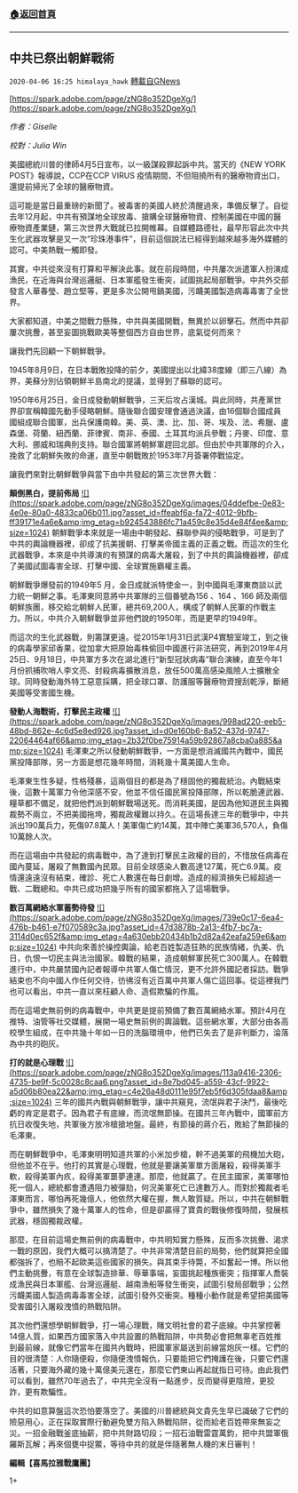 ###  [:house:返回首頁](https://github.com/ourhimalayas/txt)
---

## 中共已祭出朝鮮戰術
`2020-04-06 16:25 himalaya_hawk` [轉載自GNews](https://gnews.org/zh-hant/164213/)

[https://spark.adobe.com/page/zNG8o352DgeXg/](https://spark.adobe.com/page/zNG8o352DgeXg/)

*作者：Giselle*

*校對：Julia Win*

美國總統川普的律師4月5日宣布，以一級謀殺罪起訴中共。當天的《NEW YORK POST》報導說，CCP在CCP VIRUS 疫情期間，不但阻撓所有的醫療物資出口，還提前掃光了全球的醫療物資。

這可能是當日最重磅的新聞了。被毒害的美國人終於清醒過來，準備反擊了。自從去年12月起，中共有預謀地全球放毒、搶購全球醫療物資、控制美國在中國的醫療物資產業鏈，第三次世界大戰就已拉開帷幕。自媒體路德社，最早形容此次中共生化武器攻擊是又一次“珍珠港事件”，目前這個說法已經得到越來越多海外媒體的認可。中美熱戰一觸即發。

其實，中共從來沒有打算和平解決此事。就在前段時間，中共屢次派遣軍人扮演成漁民，在近海與台灣巡邏艇、日本軍艦發生衝突，試圖挑起局部戰爭。中共外交部發言人華春瑩、趙立堅等，更是多次公開甩鍋美國，污衊美國製造病毒毒害了全世界。

大家都知道，中美之間戰力懸殊，中共與美國開戰，無異於以卵擊石。然而中共卻屢次挑釁，甚至妄圖挑戰歐美等整個西方自由世界，底氣從何而來？

讓我們先回顧一下朝鮮戰爭。

1945年8月9日，在日本戰敗投降的前夕，美國提出以北緯38度線（即三八線）為界，美蘇分別佔領朝鮮半島南北的提議，並得到了蘇聯的認可。

1950年6月25日，金日成發動朝鮮戰爭，三天后攻占漢城。與此同時，共產黨世界卻宣稱韓國先動手侵略朝鮮。隨後聯合國安理會通過決議，由16個聯合國成員國組成聯合國軍，出兵保護南韓。美、英、澳、比、加、哥、埃及、法、希臘、盧森堡、荷蘭、紐西蘭、菲律賓、南非、泰國、土耳其均派兵參戰；丹麥、印度、意大利、挪威和瑞典則支持。聯合國軍將朝鮮軍趕回北部。但由於中共軍隊的介入，挽救了北朝鮮失敗的命運，直至中朝戰敗於1953年7月簽署停戰協定。

讓我們來對比朝鮮戰爭與當下由中共發起的第三次世界大戰：

**顛倒黑白，提前佈局**
[!\[\](https://spark.adobe.com/page/zNG8o352DgeXg/images/04ddefbe-0e83-4e0e-80a0-4833ca06b011.jpg?asset_id=ffeabf6a-fa72-4012-9bfb-ff39171e4a6e&amp;img_etag=b924543886fc71a459c8e35d4e84f4ee&amp;size=1024)](https://spark.adobe.com/page/zNG8o352DgeXg/images/04ddefbe-0e83-4e0e-80a0-4833ca06b011.jpg?asset_id=ffeabf6a-fa72-4012-9bfb-ff39171e4a6e&amp;img_etag=b924543886fc71a459c8e35d4e84f4ee&amp;size=1024)
朝鮮戰爭本來就是一場由中朝發起、蘇聯參與的侵略戰爭，可是到了中共的輿論機器裡，卻成了抗美援朝、打擊美帝國主義的正義之戰。而這次的生化武器戰爭，本來是中共導演的有預謀的病毒大屠殺，到了中共的輿論機器裡，卻成了美國試圖毒害全球、打擊中國、全球實施霸權主義。

朝鮮戰爭爆發前的1949年5 月，金日成就派特使金一，到中國與毛澤東商談以武力統一朝鮮之事。毛澤東同意將中共軍隊的三個番號為156 、164 、166 師及兩個朝鮮族團，移交給北朝鮮人民軍，總共69,200人，構成了朝鮮人民軍的作戰主力。所以，中共介入朝鮮戰爭並非他們說的1950年，而是更早的1949年。

而這次的生化武器戰，則籌謀更遠。從2015年1月31日武漢P4實驗室竣工，到之後的病毒學家邱香果，從加拿大把原始毒株偷回中國進行非法研究，再到2019年4月25日、9月18日，中共軍方多次在湖北進行“新型冠狀病毒”聯合演練，直至今年1月份抓捕吹哨人李文亮、封殺病毒擴散消息，放任500萬高感染風險人士擴散全球。同時發動海外特工惡意採購，把全球口罩、防護服等醫療物資搜刮乾淨，斷絕美國等受害國生機。

**發動人海戰術，打擊民主政權**
[!\[\](https://spark.adobe.com/page/zNG8o352DgeXg/images/998ad220-eeb5-48bd-862e-4c6d5e8ed926.jpg?asset_id=d0e160b6-8a52-437d-9747-22064464af66&amp;img_etag=2b32f0be75914a59b92867a8cba0a885&amp;size=1024)](https://spark.adobe.com/page/zNG8o352DgeXg/images/998ad220-eeb5-48bd-862e-4c6d5e8ed926.jpg?asset_id=d0e160b6-8a52-437d-9747-22064464af66&amp;img_etag=2b32f0be75914a59b92867a8cba0a885&amp;size=1024)
毛澤東之所以發動朝鮮戰爭，一方面是想消滅國共內戰中，國民黨投降部隊，另一方面是想花幾年時間，消耗幾十萬美國人生命。

毛澤東生性多疑，性格殘暴，這兩個目的都是為了穩固他的獨裁統治。內戰結束後，這數十萬軍力令他深感不安，他並不信任國民黨投降部隊，所以乾脆連武器、糧草都不備足，就把他們派到朝鮮戰場送死。而消耗美國，是因為他知道民主與獨裁勢不兩立，不把美國拖垮，獨裁政權難以持久。在這場長達三年的戰爭中，中共派出190萬兵力，死傷97.8萬人！美軍傷亡約14萬，其中陣亡美軍36,570人，負傷10萬餘人次。

而在這場由中共發起的病毒戰中，為了達到打擊民主政權的目的，不惜放任病毒在國內蔓延，屠殺了無數國內民眾。目前全球感染人數高達127萬，死亡6.9萬。疫情還遠遠沒有結束，確診、死亡人數還在每日劇增。造成的經濟損失已經超過一戰、二戰總和。中共已成功把幾乎所有的國家都拖入了這場戰爭。

**數百萬網絡水軍蓄勢待發**
[!\[\](https://spark.adobe.com/page/zNG8o352DgeXg/images/739e0c17-6ea4-476b-b461-e7f070589c3a.jpg?asset_id=47d3878b-2a13-4fb7-bc7a-3114d0ec652f&amp;img_etag=4a630ebb20434b1b2d82a42eafa259e6&amp;size=1024)](https://spark.adobe.com/page/zNG8o352DgeXg/images/739e0c17-6ea4-476b-b461-e7f070589c3a.jpg?asset_id=47d3878b-2a13-4fb7-bc7a-3114d0ec652f&amp;img_etag=4a630ebb20434b1b2d82a42eafa259e6&amp;size=1024)
中共向來善於操控輿論，給老百姓製造狂熱的民族情緒，仇美、仇日，仇恨一切民主與法治國家。韓戰的結果，造成朝鮮軍民死亡300萬人。在韓戰進行中，中共嚴禁國內記者報導中共軍人傷亡情況，更不允許外國記者採訪。戰爭結束也不向中國人作任何交待，彷彿沒有近百萬中共軍人傷亡這回事。從這裡我門也可以看出，中共一直以來枉顧人命、造假欺騙的作風。

而在這場史無前例的病毒戰中，中共更是提前預備了數百萬網絡水軍。預計4月在推特、油管等社交媒體，展開一場史無前例的輿論戰。這些網水軍，大部分由各高校學生組成，在中共幾十年如一日的洗腦環境中，他們已失去了是非判斷力，淪落為中共的砲灰。

**打的就是心理戰**
[!\[\](https://spark.adobe.com/page/zNG8o352DgeXg/images/113a9416-2306-4735-be9f-5c0028c8caa6.png?asset_id=8e7bd045-a559-43cf-9922-a5d06b80ea22&amp;img_etag=c4e26a48d0111e95f7eb5f6d305fdaa8&amp;size=1024)](https://spark.adobe.com/page/zNG8o352DgeXg/images/113a9416-2306-4735-be9f-5c0028c8caa6.png?asset_id=8e7bd045-a559-43cf-9922-a5d06b80ea22&amp;img_etag=c4e26a48d0111e95f7eb5f6d305fdaa8&amp;size=1024)
三年的國共內戰與朝鮮戰爭，讓中共窺見，流氓與君子決鬥，最後吃虧的肯定是君子。因為君子有底線，而流氓無節操。在國共三年內戰中，國軍前方抗日收復失地，共軍後方放冷槍搶地盤。最終，有節操的蔣介石，敗給了無節操的毛澤東。

而在朝鮮戰爭中，毛澤東明明知道共軍的小米加步槍，幹不過美軍的飛機加大砲，但他並不在乎。他打的其實是心理戰，他就是要讓美軍單方面屠殺，殺得美軍手軟，殺得美軍內疚，殺得美軍噩夢連連。那麼，他就贏了。在民主國家，美軍哪怕死一個人，總統都會遭遇阻力被彈劾，何況美軍死亡已達數万人。而對於獨裁者毛澤東而言，哪怕再死幾億人，他依然大權在握，無人敢質疑。所以，中共在朝鮮戰爭中，雖然損失了幾十萬軍人的性命，但是卻贏得了寶貴的戰後修復時間，發展核武器，穩固獨裁政權。

那麼，在目前這場史無前例的病毒戰中，中共明知實力懸殊，反而多次挑釁、渴求一戰的原因，我們大概可以搞清楚了。中共非常清楚目前的局勢，他們就算把全國都強拆了，也賠不起歐美這些國家的損失。與其束手待斃，不如奮起一博。所以他們主動挑釁，有意在全球製造排華、辱華事端，妄圖挑起種族衝突；指揮軍人喬裝成漁民與日本軍艦、台灣巡邏艇、越南漁船等發生衝突，試圖引發局部戰爭；公然污衊美國人製造病毒毒害全球，試圖引發外交衝突。種種小動作就是希望把美國等受害國引入屠殺洩憤的熱戰陷阱。

其次他們還想學朝鮮戰爭，打一場心理戰，賭文明社會的君子底線。中共掌控著14億人質，如果西方國家落入中共設置的熱戰陷阱，中共勢必會把無辜老百姓推到最前線，就像它們當年在國共內戰時，把國軍家屬送到前線當炮灰一樣。它們的目的很清楚：人你隨便殺，你隨便洩憤報仇，只要能把它們掩護在後，只要它們還活著，只要海外藏的幾十萬億美元還在，那麼它們東山再起就指日可待。由此我們可以看到，雖然70年過去了，中共完全沒有一點進步，反而變得更陰險，更狡詐，更有欺騙性。

中共的如意算盤這次恐怕要落空了。美國的川普總統與文貴先生早已識破了它們的險惡用心，正在採取實際行動避免雙方陷入熱戰陷阱，從而給老百姓帶來無妄之災。一招金融戰釜底抽薪，把中共財路切段；一招石油戰雷霆萬鈞，把中共盟軍俄羅斯瓦解；再來個甕中捉鱉，等待中共的就是伴隨著無人機的末日審判！

**編輯【喜馬拉雅戰鷹團】**

1+
